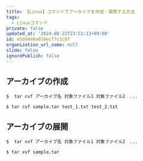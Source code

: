 ```yaml
---
title: 【Linux】コマンドでアーカイブを作成・展開する方法
tags:
  - Linuxコマンド
private: false
updated_at: '2024-08-22T23:51:13+09:00'
id: e5dd4e6a016ecf7c1c0f
organization_url_name: null
slide: false
ignorePublish: false
---
```

## アーカイブの作成
```:ターミナル
$  tar cvf アーカイブ名 対象ファイル1 対象ファイル2　...
```
```:ターミナル
$ tar cvf sample.tar test_1.txt test_2.txt
```

## アーカイブの展開
```:ターミナル
$  tar xvf アーカイブ名 対象ファイル1 対象ファイル2　...
```

```:ターミナル
$ tar xvf sample.tar
```
